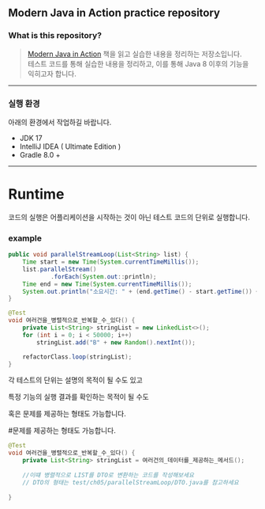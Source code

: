 ## Modern Java in Action practice repository

### What is this repository?

> [Modern Java in Action](https://product.kyobobook.co.kr/detail/S000001810171) 책을 읽고 실습한 내용을 정리하는 저장소입니다.<br>
> 테스트 코드를 통해 실습한 내용을 정리하고, 이를 통해 Java 8 이후의 기능을 익히고자 합니다.<br>

----

### 실행 환경

아래의 환경에서 작업하길 바랍니다.

- JDK 17
- IntelliJ IDEA ( Ultimate Edition )
- Gradle 8.0 +

----

# Runtime

코드의 실행은 어플리케이션을 시작하는 것이 아닌 테스트 코드의 단위로 실행합니다.

### example

```java
public void parallelStreamLoop(List<String> list) {
    Time start = new Time(System.currentTimeMillis());
    list.parallelStream()
            .forEach(System.out::println);
    Time end = new Time(System.currentTimeMillis());
    System.out.println("소요시간: " + (end.getTime() - start.getTime()) + "ms");
}

@Test
void 여러건을_병렬적으로_반복할_수_있다() {
    private List<String> stringList = new LinkedList<>();
    for (int i = 0; i < 50000; i++)
        stringList.add("B" + new Random().nextInt());

    refactorClass.loop(stringList);
}
```

각 테스트의 단위는 설명의 목적이 될 수도 있고

특정 기능의 실행 결과를 확인하는 목적이 될 수도 

혹은 문제를 제공하는 형태도 가능합니다.


#문제를 제공하는 형태도 가능합니다.

```java
@Test
void 여러건을_병렬적으로_반복할_수_있다() {
    private List<String> stringList = 여러건의_데이터를_제공하는_메서드();
    
    //이떄 병렬적으로 LIST를 DTO로 변환하는 코드를 작성해보세요
    // DTO의 형태는 test/ch05/parallelStreamLoop/DTO.java를 참고하세요
    
}
```
